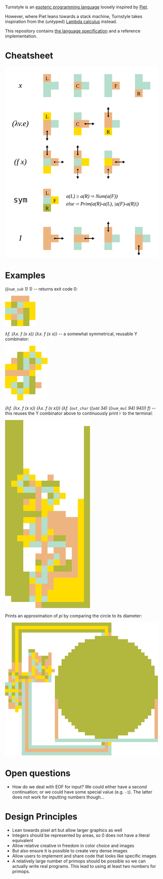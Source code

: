 Turnstyle is an [esoteric programming language] loosely inspired by [Piet].

However, where Piet leans towards a stack machine, Turnstyle takes inspiration
from the (untyped) [Lambda calculus] instead.

This repository contains [the language specification](spec/) and a reference
implementation.

# Cheatsheet

![Cheatsheet](spec/cheatsheet.svg)

# Examples

_((`num_sub` 1) 1)_ -- returns exit code 0:

![0](examples/minimal-large.png)

_λf. (λx. f (x x)) (λx. f (x x))_ -- a somewhat symmetrical, reusable Y
combinator:

![Y](examples/y-large.png)

_(λf. (λx. f (x x)) (λx. f (x x))) (λf. (`out_char` ((`add` 34) ((`num_mul` 94) 94))) f)_
-- this reuses the Y combinator above to continuously print ⊦ to the terminal:

![⊦](examples/turnstyle-large.png)

Prints an approximation of _pi_ by comparing the circle to its diameter:

![π](examples/pi-large.png)

# Open questions

 -  How do we deal with EOF for input?  We could either have a second
    continuation; or we could have some special value (e.g. `-1`).
    The latter does not work for inputting numbers though...

# Design Principles

 -  Lean towards pixel art but allow larger graphics as well
 -  Integers should be represented by areas, so 0 does not have a literal
    equivalent
 -  Allow relative creative in freedom in color choice and images
 -  But also ensure it is possible to create very dense images
 -  Allow users to implement and share code that looks like specific images
 -  A relatively large number of primops should be possible so we can
    actually write real programs.  This lead to using at least two numbers
    for primops.

[esoteric programming language]: https://en.wikipedia.org/wiki/Esoteric_programming_language
[Lambda calculus]: https://en.wikipedia.org/wiki/Lambda_calculus
[Piet]: https://www.dangermouse.net/esoteric/piet.html
